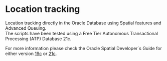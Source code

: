 # Location tracking
Location tracking directly in the Oracle Database using Spatial features and Advanced Queuing.  
The scripts have been tested using a Free Tier Autonomous Transactional Processing (ATP) Database 21c. 

For more information please check the Oracle Spatial Developer´s Guide for either version [19c](https://docs.oracle.com/en/database/oracle/oracle-database/19/spatl/location-tracking-server-concepts.html) or [21c](https://docs.oracle.com/en/database/oracle/oracle-database/21/spatl/location-tracking-server-concepts.html).
